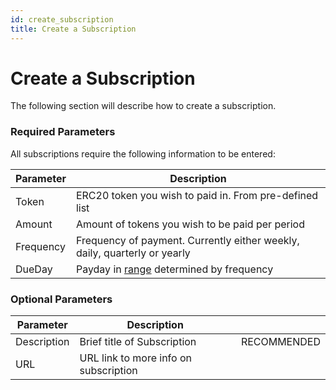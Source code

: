 ```yaml
---
id: create_subscription
title: Create a Subscription
---
```


# Create a Subscription

The following section will describe how to create a subscription. 

### Required Parameters

All subscriptions require the following information to be entered:

| Parameter | Description |
|---|---|
| Token | ERC20 token you wish to paid in. From pre-defined list |
| Amount | Amount of tokens you wish to be paid per period |
| Frequency | Frequency of payment. Currently either weekly, daily, quarterly or yearly |
| DueDay | Payday in [range](../../../contracts/02-technical_reference/01-subscribe/01-subscribe_tech_reference.md#allowed-time-ranges) determined by frequency | 

### Optional Parameters

| Parameter | Description | |
|---|---|---|
| Description | Brief title of Subscription | RECOMMENDED |
| URL | URL link to more info on subscription | |